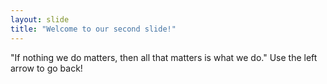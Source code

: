 ```yaml
---
layout: slide
title: "Welcome to our second slide!"
---
```

"If nothing we do matters, then all that matters is what we do."
Use the left arrow to go back!
